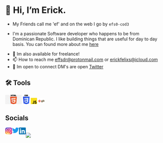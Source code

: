 # 👋 Hi, I’m Erick.
* My Friends call me 'ef' and on the web I go by `efs0-cod3`

* I'm a passionate Software developer who happens to be from Dominican Republic. I like building things that are useful for day to day basis. You can found more about me [here](https://erickfelix.netlify.app/) 

- 💼 Im also available for freelance!
- 📫 How to reach me effsdr@protonmail.com or erickfelixs@icloud.com
- 💬 Im open to connect DM's are open [Twitter](https://twitter.com/efs0_code)

## 🛠 Tools 
<a><img height="30" src="https://github.com/efs0-cod3/efs0-cod3/raw/main/images/html.png"></a>
<a><img height="30" src="https://github.com/efs0-cod3/efs0-cod3/blob/main/images/css3.png"></a>
<a><img height="20" src="https://github.com/efs0-cod3/efs0-cod3/blob/main/images/js.png"></a>
<a><img height="20" src="https://raw.githubusercontent.com/github/explore/80688e429a7d4ef2fca1e82350fe8e3517d3494d/topics/git/git.png"></a>


## Socials
<a href="https://www.instagram.com/efs0cod3/">
  <img align="left" alt="Erick's Instagram" width="22px" src="https://github.com/efs0-cod3/efs0-cod3/blob/main/images/ig.png"/>
</a>

<a href="https://twitter.com/efs0_code">
  <img align="left" alt="Erick 'efs0_cod3' Felix | Twitter" width="22px" src="https://github.com/efs0-cod3/efs0-cod3/blob/main/images/Tw.png"/>
</a>
<a href="https://www.linkedin.com/in/erick-felix-68365a231/">
  <img align="left" alt="Erick Felix's LinkedIN" width="22px" src="https://github.com/efs0-cod3/efs0-cod3/blob/main/images/in.png" />
</a>
<br>
<a><img src="https://www.codewars.com/users/efs0-cod3/badges/large"></a>
